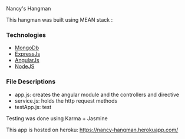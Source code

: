 Nancy's Hangman

This hangman was built using MEAN stack :

###  Technologies
- [MongoDb](http://www.mongodb.org/)
- [ExpressJs](http://expressjs.com/)
- [AngularJs](http://angularjs.org/)
- [NodeJS](https://nodejs.org/en/)


### File Descriptions
- app.js: creates the angular module and the controllers and directive
- service.js: holds the http request methods
- testApp.js: test

Testing was done using Karma + Jasmine

This app is hosted on heroku:
https://nancy-hangman.herokuapp.com/
